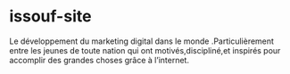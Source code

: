 # issouf-site
Le développement du marketing digital dans le monde .Particulièrement entre les jeunes de toute nation qui ont motivés,discipliné,et inspirés pour accomplir des grandes choses grâce à l’internet.

